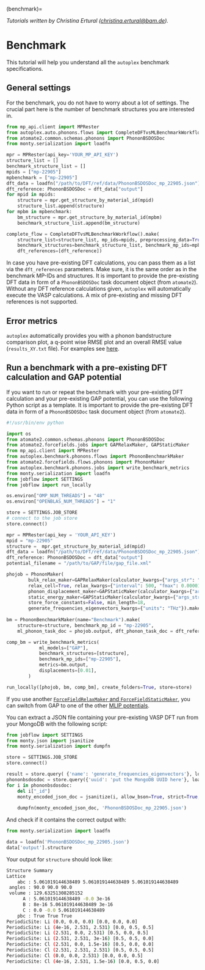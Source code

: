 (benchmark)=

*Tutorials written by Christina Ertural ([christina.ertural@bam.de](mailto:christina.ertural@bam.de)).*

# Benchmark

This tutorial will help you understand all the `autoplex` benchmark specifications.

## General settings

For the benchmark, you do not have to worry about a lot of settings. The crucial part here is the number of benchmark structures you are interested in.

```python
from mp_api.client import MPRester
from autoplex.auto.phonons.flows import CompleteDFTvsMLBenchmarkWorkflow
from atomate2.common.schemas.phonons import PhononBSDOSDoc
from monty.serialization import loadfn

mpr = MPRester(api_key='YOUR_MP_API_KEY')
structure_list = []
benchmark_structure_list = []
mpids = ["mp-22905"]
mpbenchmark = ["mp-22905"]
dft_data = loadfn("/path/to/DFT/ref/data/PhononBSDOSDoc_mp_22905.json")
dft_reference: PhononBSDOSDoc = dft_data["output"]
for mpid in mpids:
    structure = mpr.get_structure_by_material_id(mpid)
    structure_list.append(structure)
for mpbm in mpbenchmark:
    bm_structure = mpr.get_structure_by_material_id(mpbm)
    benchmark_structure_list.append(bm_structure)

complete_flow = CompleteDFTvsMLBenchmarkWorkflow().make(
    structure_list=structure_list, mp_ids=mpids, preprocessing_data=True,
    benchmark_structures=benchmark_structure_list, benchmark_mp_ids=mpbenchmark, 
    dft_references=[dft_reference])
```
In case you have pre-existing DFT calculations, you can pass them as a list via the `dft_references` parameters. Make sure, it is the same order as in the benchmark MP-IDs and structures.
It is important to provide the pre-existing DFT data in form of a `PhononBSDOSDoc` task document object (from `atomate2`). Without any DFT reference calculations given, `autoplex` will automatically execute the VASP calculations. A mix of pre-existing and missing DFT references is not supported.

## Error metrics
`autoplex` automatically provides you with a phonon bandstructure comparison plot, a q-point wise RMSE plot and an overall RMSE value (`results_XY.txt` file). For examples see [here](../flows.md#output-and-results).

## Run a benchmark with a pre-existing DFT calculation and GAP potential

If you want to run or repeat the benchmark with your pre-existing DFT calculation and your pre-existing GAP potential, you can use the following Python script as a template.
It is important to provide the pre-existing DFT data in form of a `PhononBSDOSDoc` task document object (from `atomate2`).

```python
#!/usr/bin/env python

import os
from atomate2.common.schemas.phonons import PhononBSDOSDoc
from atomate2.forcefields.jobs import GAPRelaxMaker, GAPStaticMaker
from mp_api.client import MPRester
from autoplex.benchmark.phonons.flows import PhononBenchmarkMaker
from atomate2.forcefields.flows.phonons import PhononMaker
from autoplex.benchmark.phonons.jobs import write_benchmark_metrics
from monty.serialization import loadfn
from jobflow import SETTINGS
from jobflow import run_locally

os.environ["OMP_NUM_THREADS"] = "48"
os.environ["OPENBLAS_NUM_THREADS"] = "1"

store = SETTINGS.JOB_STORE
# connect to the job store
store.connect()

mpr = MPRester(api_key = 'YOUR_API_KEY')
mpid = "mp-22905"
structure =  mpr.get_structure_by_material_id(mpid)
dft_data = loadfn("/path/to/DFT/ref/data/PhononBSDOSDoc_mp_22905.json")
dft_reference: PhononBSDOSDoc = dft_data["output"]
potential_filename = "/path/to/GAP/file/gap_file.xml"

phojob = PhononMaker(
        bulk_relax_maker=GAPRelaxMaker(calculator_kwargs={"args_str": "IP GAP", "param_filename": potential_filename}, 
        relax_cell=True, relax_kwargs={"interval": 500, "fmax": 0.00001}, steps=10000),
        phonon_displacement_maker=GAPStaticMaker(calculator_kwargs={"args_str": "IP GAP", "param_filename": potential_filename}),
        static_energy_maker=GAPStaticMaker(calculator_kwargs={"args_str": "IP GAP", "param_filename": potential_filename}),
        store_force_constants=False, min_length=18,
        generate_frequencies_eigenvectors_kwargs={"units": "THz"}).make(structure=structure)
        
bm = PhononBenchmarkMaker(name="Benchmark").make(
    structure=structure, benchmark_mp_id = "mp-22905", 
    ml_phonon_task_doc = phojob.output, dft_phonon_task_doc = dft_reference)

comp_bm = write_benchmark_metrics(
            ml_models=["GAP"],
            benchmark_structures=[structure],
            benchmark_mp_ids=["mp-22905"],
            metrics=bm.output,
            displacements=[0.01],
        )

run_locally([phojob, bm, comp_bm], create_folders=True, store=store)
```
If you use another [`ForceFieldRelaxMaker` and `ForceFieldStaticMaker`](https://github.com/materialsproject/atomate2/blob/main/src/atomate2/forcefields/jobs.py), you can switch from GAP to one of the other 
[MLIP potentials](../fitting/fitting.md#fitting-potentials).

You can extract a JSON file containing your pre-existing VASP DFT run from your MongoDB with the following script:
```python
from jobflow import SETTINGS
from monty.json import jsanitize
from monty.serialization import dumpfn

store = SETTINGS.JOB_STORE
store.connect()

result = store.query( {'name': 'generate_frequencies_eigenvectors'}, load=True)
phononbsdosdoc = store.query({'uuid': 'put the MongoDB UUID here'}, load=True)
for i in phononbsdosdoc:
    del i["_id"]
    monty_encoded_json_doc = jsanitize(i, allow_bson=True, strict=True, enum_values=True)
    
    dumpfn(monty_encoded_json_doc, 'PhononBSDOSDoc_mp_22905.json')
```

And check if it contains the correct output with:
```python
from monty.serialization import loadfn

data = loadfn('PhononBSDOSDoc_mp_22905.json')
data['output'].structure  
```

Your output for `structure` should look like:
```bash
Structure Summary
Lattice
    abc : 5.061019144638489 5.061019144638489 5.061019144638489
 angles : 90.0 90.0 90.0
 volume : 129.63251308285152
      A : 5.061019144638489 -0.0 3e-16
      B : 8e-16 5.061019144638489 3e-16
      C : 0.0 -0.0 5.061019144638489
    pbc : True True True
PeriodicSite: Li (0.0, 0.0, 0.0) [0.0, 0.0, 0.0]
PeriodicSite: Li (4e-16, 2.531, 2.531) [0.0, 0.5, 0.5]
PeriodicSite: Li (2.531, 0.0, 2.531) [0.5, 0.0, 0.5]
PeriodicSite: Li (2.531, 2.531, 3e-16) [0.5, 0.5, 0.0]
PeriodicSite: Cl (2.531, 0.0, 1.5e-16) [0.5, 0.0, 0.0]
PeriodicSite: Cl (2.531, 2.531, 2.531) [0.5, 0.5, 0.5]
PeriodicSite: Cl (0.0, 0.0, 2.531) [0.0, 0.0, 0.5]
PeriodicSite: Cl (4e-16, 2.531, 1.5e-16) [0.0, 0.5, 0.0]
```


